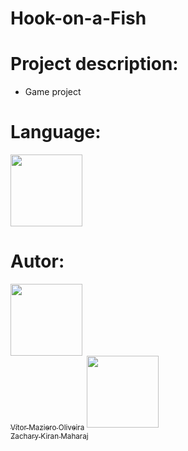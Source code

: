# Hook-on-a-Fish
 
# Project description:
-  Game project

# Language:
<img src="https://cdn.jsdelivr.net/gh/devicons/devicon@latest/icons/gml/gml-original.svg" width="115" height="115"/>

# Autor:

[<img loading="lazy" src="https://avatars.githubusercontent.com/u/110566021?v=4" width=115><br><sub>Vítor Maziero Oliveira</sub>](https://github.com/vitor-m-o)
[<img loading="lazy" src="https://avatars.githubusercontent.com/u/202202752?v=4" width=115><br><sub>Zachary Kiran Maharaj</sub>](https://github.com/zach-km)
